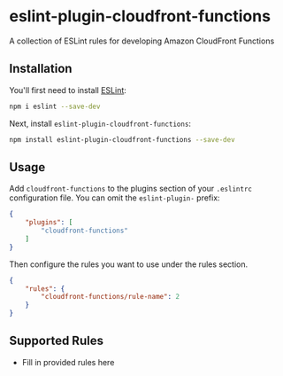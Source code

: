 # eslint-plugin-cloudfront-functions

A collection of ESLint rules for developing Amazon CloudFront Functions

## Installation

You'll first need to install [ESLint](https://eslint.org/):

```sh
npm i eslint --save-dev
```

Next, install `eslint-plugin-cloudfront-functions`:

```sh
npm install eslint-plugin-cloudfront-functions --save-dev
```

## Usage

Add `cloudfront-functions` to the plugins section of your `.eslintrc` configuration file. You can omit the `eslint-plugin-` prefix:

```json
{
    "plugins": [
        "cloudfront-functions"
    ]
}
```


Then configure the rules you want to use under the rules section.

```json
{
    "rules": {
        "cloudfront-functions/rule-name": 2
    }
}
```

## Supported Rules

* Fill in provided rules here


